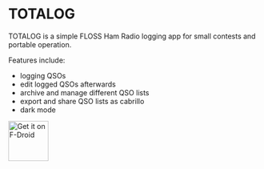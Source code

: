 # TOTALOG
TOTALOG is a simple FLOSS Ham Radio logging app for small contests and portable operation. 

Features include:
* logging QSOs
* edit logged QSOs afterwards
* archive and manage different QSO lists
* export and share QSO lists as cabrillo
* dark mode


[<img src="https://fdroid.gitlab.io/artwork/badge/get-it-on.png"
     alt="Get it on F-Droid"
     height="80">](https://f-droid.org/packages/de.dm1ri.totalog/)
